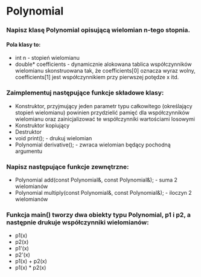 # Polynomial

### Napisz klasę Polynomial opisującą wielomian n-tego stopnia.

#### Pola klasy to:
 * int n - stopień wielomianu
 * double* coefficients - dynamicznie alokowana tablica współczynników wielomianu skonstruowana tak, że coefficients[0] oznacza wyraz wolny, coefficients[1] jest współczynnikiem przy pierwszej potędze x itd.

### Zaimplementuj następujące funkcje składowe klasy:

 * Konstruktor, przyjmujący jeden parametr typu całkowitego (określający stopień wielomianu) powinien przydzielić pamięć dla współczynników wielomianu oraz zainicjalizować te współczynniki wartościami losowymi
 * Konstruktor kopiujący
 * Destruktor
 * void print(); - drukuj wielomian
 * Polynomial derivative(); - zwraca wielomian będący pochodną argumentu
 
### Napisz następujące funkcje zewnętrzne:
 * Polynomial add(const Polynomial&, const Polynomial&); - suma 2 wielomianów
 * Polynomial multiply(const Polynomial&, const Polynomial&); - iloczyn 2 wielomianów

### Funkcja main() tworzy dwa obiekty typu Polynomial, p1 i p2, a następnie drukuje współczynniki wielomianów:

 * p1(x)
 * p2(x)
 * p1'(x)
 * p2'(x)
 * p1(x) + p2(x)
 * p1(x) * p2(x)